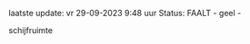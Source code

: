 laatste update: 
vr 29-09-2023  9:48   uur 
Status: FAALT - geel - 
<div class="service Y">schijfruimte</div>